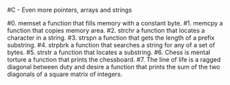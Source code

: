 #C - Even more pointers, arrays and strings

#0. memset
a function that fills memory with a constant byte.
#1. memcpy
a function that copies memory area.
#2. strchr
a function that locates a character in a string.
#3. strspn
a function that gets the length of a prefix substring.
#4. strpbrk
a function that searches a string for any of a set of bytes.
#5. strstr
a function that locates a substring.
#6. Chess is mental torture
a function that prints the chessboard.
#7. The line of life is a ragged diagonal between duty and desire
a function that prints the sum of the two diagonals of a square matrix of integers.
